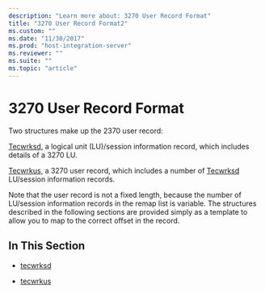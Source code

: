 ```yaml
---
description: "Learn more about: 3270 User Record Format"
title: "3270 User Record Format2"
ms.custom: ""
ms.date: "11/30/2017"
ms.prod: "host-integration-server"
ms.reviewer: ""
ms.suite: ""
ms.topic: "article"
---
```

# 3270 User Record Format
Two structures make up the 2370 user record:  
  
 [Tecwrksd](../core/tecwrksd1.md), a logical unit (LU)/session information record, which includes details of a 3270 LU.  
  
 [Tecwrkus](../core/tecwrkus1.md), a 3270 user record, which includes a number of [Tecwrksd](../core/tecwrksd1.md) LU/session information records.  
  
 Note that the user record is not a fixed length, because the number of LU/session information records in the remap list is variable. The structures described in the following sections are provided simply as a template to allow you to map to the correct offset in the record.  
  
## In This Section  
  
-   [tecwrksd](../core/tecwrksd1.md)  
  
-   [tecwrkus](../core/tecwrkus1.md)
